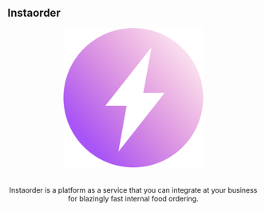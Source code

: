 ## Instaorder

<center>
<img width="280" style="margin-bottom: 20px;" src="apps/client/src/assets/logo.svg" alt="instaorder_logo" />
</center>

<p align="center">
Instaorder is a platform as a service that you can integrate at your business for blazingly fast internal food ordering.
</p>
